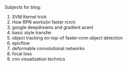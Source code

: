 
Subjects for blog:
1. SVM Kernel trick
2. How RPN works(in faster rcnn)
3. google deepdreams and gradient acent
4. basic style transfer
5. object tracking on-top-of faster-rcnn object detection
6. epicflow 
7. deformable convolutional networks
8. focal loss
9. cnn visualization technics
